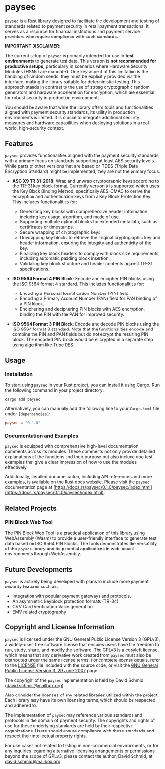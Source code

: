 # paysec

`paysec` is a Rust library designed to facilitate the development and testing
of standards related to payment security in retail payment transactions. It
serves as a resource for financial institutions and payment service providers
who require compliance with such standards.

**IMPORTANT DISCLAIMER**: 

The current setup of `paysec` is primarily intended for use in **test
environments** to generate test data. This version is **not recommended for
productive setups**, particularly in scenarios where Hardware Security Modules
(HSMs) are mandated. One key aspect of this limitation is the handling of
random seeds: they must be explicitly provided via the interface, making the
library suitable for deterministic testing. This approach stands in contrast to
the use of strong cryptographic random generators and hardware acceleration for
encryption, which are essential for robust security in production
environments.

You should be aware that while the library offers tools and functionalities
aligned with payment security standards, its utility in production environments
is limited. It is crucial to integrate additional security measures and
hardware capabilities when deploying solutions in a real-world, high-security
context.

## Features

`paysec` provides functionalities aligned with the payment security standards,
with a primary focus on standards supporting at least AES security levels.
While parts of other versions that are based on TDES (Triple Data Encryption
Standard) might be implemented, they are not the primary focus.

- **ASC X9 TR 31-2018**: Wrap and unwrap cryptographic keys according to the
  TR-31 key block format. Currently version `D` is supported which uses the Key
  Block Binding Method, specifically AES-CMAC to derive the encryption and
  authentication keys from a Key Block Protection Key. This includes
  functionalities for:
  - Generating key blocks with comprehensive header information including key
    usage, algorithm, and mode of use.
  - Supporting multiple optional blocks for extended metadata, such as
    certificates or timestamps.
  - Secure wrapping of cryptographic keys
  - Unwrapping key blocks to retrieve the original cryptographic key and header
    information, ensuring the integrity and authenticity of the key.
  - Finalizing key block headers to comply with block size requirements,
    including automatic padding block insertion.
  - Validating key block structure and header contents against TR-31
    specifications.

- **ISO 9564 Format 4 PIN Block**: Encode and encipher PIN blocks
  using the ISO 9564 format 4 standard. This includes functionalities for:
  - Encoding a Personal Identification Number (PIN) field.
  - Encoding a Primary Account Number (PAN) field for PAN binding of a PIN
    block.
  - Enciphering and deciphering PIN blocks with AES encryption, binding the PIN
    with the PAN for improved security.

- **ISO 9564 Format 3 PIN Block**: Encode and decode PIN blocks using the ISO
  9564 format 3 standard. Note that the functionalities encode and combine
  the PIN and PAN fields but do not ecrypt the resulting PIN block. The
  encoded PIN block would be encrypted in a separate step using algorithm
  like Tripe DES.

## Usage

### Installation

To start using `paysec` in your Rust project, you can install it using Cargo.
Run the following command in your project directory:

```bash 
cargo add paysec 
```

Alternatively, you can manually add the following line to your `Cargo.toml`
file under `[dependencies]`:

```toml 
paysec = "0.1.0" 
```

### Documentation and Examples

`paysec` is equipped with comprehensive high-level documentation comments
across its modules. These comments not only provide detailed explanations of
the functions and their purpose but also include doc test examples that give a
clear impression of how to use the modules effectively.

Additionally, detailed documentation, including API references and more
examples, is available on the Rust docs website. Please visit the `paysec`
documentation page at
[https://docs.rs/paysec/0.1.0/paysec/index.html](https://docs.rs/paysec/0.1.0/paysec/index.html).

## Related Projects

### PIN Block Web Tool 

The [PIN Block Web Tool](https://www.jointech.at/tools/pinblock/index.html) is
a practical application of this library using WebAssembly (Wasm) to provide a
user-friendly interface to generate test data based on ISO 9564 PIN Blocks. The
tools demonstrates the versatility of the `paysec` library and its potential
applications in web-based environments through WebAssembly.

## Future Developments 

`paysec` is actively being developed with plans to include more payment
security features such as:
- Integration with popular payment gateways and protocols.
- An asymmetric keyblock protection formats (TR-34)
- CVV Card Verification Value generation
- EMV related cryptography

## Copyright and License Information

`paysec` is licensed under the GNU General Public License Version 3 (GPLv3), a
widely-used free software license that ensures users have the freedom to run,
study, share, and modify the software. The GPLv3 is a copyleft license, which
means that any derivative work created from `paysec` must also be distributed
under the same license terms. For complete license details, refer to the
[LICENSE](LICENSE) file included with the source code, or visit the [GNU
General Public License Version 3, 29 June
2007](https://www.gnu.org/licenses/gpl-3.0.en.html) page.

The copyright of the `paysec` implementation is held by David Schmid
(david.schmid@mailbox.org). 

Also consider the licenses of any related libraries utilized within the
project. Each library may have its own licensing terms, which should be
respected and adhered to.

The implementation of `paysec` may reference various standards and protocols in
the domain of payment security. The copyrights and rights of use for these
underlying standards are held by their respective organizations. Users should
ensure compliance with these standards and respect their intellectual property
rights.

For use cases not related to testing in non-commercial environments, or for any
inquiries regarding alternative licensing arrangements or permissions beyond
the scope of GPLv3, please contact the author, David Schmid, at
david.schmid@mailbox.org.
